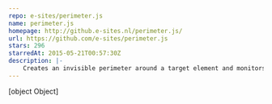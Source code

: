 ```yaml
---
repo: e-sites/perimeter.js
name: perimeter.js
homepage: http://github.e-sites.nl/perimeter.js/
url: https://github.com/e-sites/perimeter.js
stars: 296
starredAt: 2015-05-21T00:57:30Z
description: |-
    Creates an invisible perimeter around a target element and monitors mouse breaches.
---
```


[object Object]
